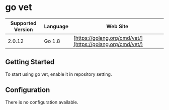 # go vet

| Supported Version | Language | Web Site |
| ----------------- | -------- | -------- |
| 2.0.12 | Go 1.8 | [https://golang.org/cmd/vet/](https://golang.org/cmd/vet/) |

## Getting Started

To start using go vet, enable it in repository setting.

## Configuration

There is no configuration available.


